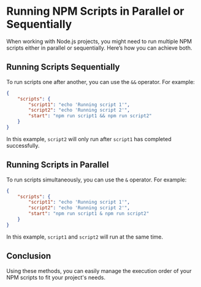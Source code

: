 # Running NPM Scripts in Parallel or Sequentially

When working with Node.js projects, you might need to run multiple NPM scripts either in parallel or sequentially. Here’s how you can achieve both.

## Running Scripts Sequentially

To run scripts one after another, you can use the `&&` operator. For example:

```json
{
    "scripts": {
        "script1": "echo 'Running script 1'",
        "script2": "echo 'Running script 2'",
        "start": "npm run script1 && npm run script2"
    }
}
```

In this example, `script2` will only run after `script1` has completed successfully.

## Running Scripts in Parallel
To run scripts simultaneously, you can use the `&` operator. For example:

```json
{
    "scripts": {
        "script1": "echo 'Running script 1'",
        "script2": "echo 'Running script 2'",
        "start": "npm run script1 & npm run script2"
    }
}
```

In this example, `script1` and `script2` will run at the same time.

## Conclusion

Using these methods, you can easily manage the execution order of your NPM scripts to fit your project's needs.
